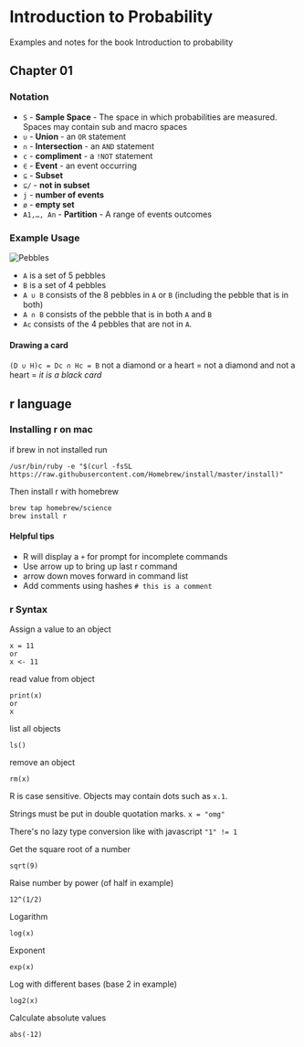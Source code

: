 # Introduction to Probability

Examples and notes for the book Introduction to probability

## Chapter 01

### Notation

*   `S` - **Sample Space** - The space in which probabilities are measured. Spaces may contain sub and macro spaces
*   `∪` - **Union** - an `OR` statement
*   `∩` - **Intersection** - an `AND` statement
*   `c` - **compliment** - a `!NOT` statement
*   `∈` - **Event** - an event occurring
*   `⊆` - **Subset**
*   `⊆/` - **not in subset**
*   `j`  - **number of events**
*   `ø`  - **empty set**
*   `A1,…, An` - **Partition** - A range of events outcomes

### Example Usage

![Pebbles](http://tinyimg.io/i/Mcn98PT.jpg)

*   `A` is a set of 5 pebbles
*   `B` is a set of 4 pebbles
*   `A ∪ B` consists of the 8 pebbles in `A` or `B` (including the pebble that is in both)
*   `A ∩ B` consists of the pebble that is in both `A` and `B`
*   `Ac` consists of the 4 pebbles that are not in `A`.

#### Drawing a card

`(D ∪ H)c = Dc ∩ Hc = B`
not a diamond or a heart = 
not a diamond and not a heart =
*it is a black card*

## r language

### Installing r on mac

if brew in not installed run 

```
/usr/bin/ruby -e "$(curl -fsSL https://raw.githubusercontent.com/Homebrew/install/master/install)"
```

Then install r with homebrew

```
brew tap homebrew/science
brew install r
```

#### Helpful tips

* R will display a `+` for prompt for incomplete commands
* Use arrow up to bring up last r command
* arrow down moves forward in command list
* Add comments using hashes `# this is a comment`

### r Syntax

Assign a value to an object

```
x = 11
or
x <- 11
```

read value from object

```
print(x)
or
x
```

list all objects

```
ls()
```

remove an object

```
rm(x)
```

R is case sensitive. Objects may contain dots such as `x.1`.

Strings must be put in double quotation marks. `x = "omg"`

There's no lazy type conversion like with javascript `"1" != 1`

Get the square root of a number

```
sqrt(9)
```

Raise number by power (of half in example)

```
12^(1/2)
```

Logarithm

```
log(x)
```

Exponent 

```
exp(x)
```

Log with different bases (base 2 in example)

```
log2(x)
```

Calculate absolute values

```
abs(-12)
```


